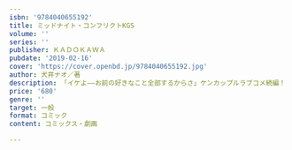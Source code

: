 ```yaml
---
isbn: '9784040655192'
title: ミッドナイト・コンフリクトKGS
volume: ''
series: ''
publisher: ＫＡＤＯＫＡＷＡ
pubdate: '2019-02-16'
cover: 'https://cover.openbd.jp/9784040655192.jpg'
author: 犬井ナオ／著
description: 「イケよ――お前の好きなこと全部するからさ」ケンカップルラブコメ続編！
price: '680'
genre: ''
target: 一般
format: コミック
content: コミックス・劇画

---
```

